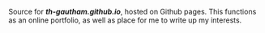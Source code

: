 Source for __*th-gautham.github.io*__, hosted on Github pages. This functions as an online portfolio, as well as place for me to write up my interests.
